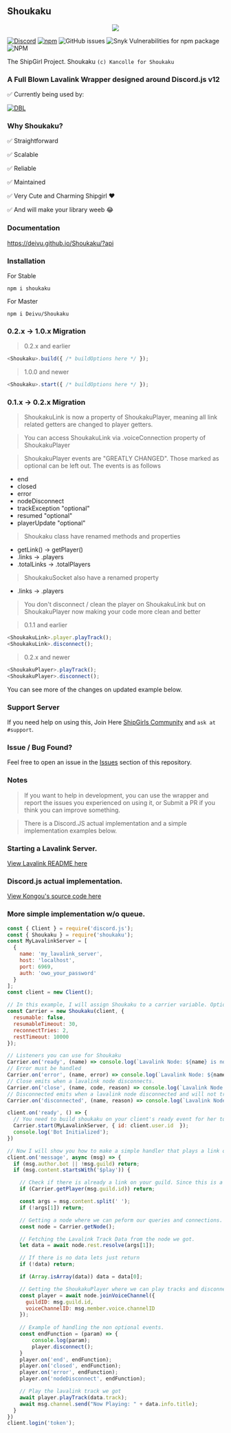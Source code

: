## Shoukaku
<p align="center">
  <img src="https://vignette.wikia.nocookie.net/kancolle/images/c/c8/Shoukaku_Full.png/revision/latest">
</p>

[![Discord](https://img.shields.io/discord/423116740810244097?style=for-the-badge)](https://discordapp.com/invite/FVqbtGu)
[![npm](https://img.shields.io/npm/v/shoukaku?style=for-the-badge)](https://www.npmjs.com/package/shoukaku)
![GitHub issues](https://img.shields.io/github/issues-raw/Deivu/Shoukaku?style=for-the-badge)
![Snyk Vulnerabilities for npm package](https://img.shields.io/snyk/vulnerabilities/npm/shoukaku?style=for-the-badge) 
![NPM](https://img.shields.io/npm/l/shoukaku?style=for-the-badge)

The ShipGirl Project. Shoukaku `(c) Kancolle for Shoukaku`

### A Full Blown Lavalink Wrapper designed around Discord.js v12

✅ Currently being used by: 

[![DBL](https://discordbots.org/api/widget/424137718961012737.svg)](https://discordbots.org/bot/424137718961012737)

### Why Shoukaku?
✅ Straightforward 

✅ Scalable

✅ Reliable

✅ Maintained

✅ Very Cute and Charming Shipgirl ❤

✅ And will make your library weeb 😂

### Documentation
https://deivu.github.io/Shoukaku/?api

### Installation
For Stable
```
npm i shoukaku
```
For Master
```
npm i Deivu/Shoukaku
```

### 0.2.x -> 1.0.x Migration

> 0.2.x and earlier
```js
<Shoukaku>.build({ /* buildOptions here */ });
```

> 1.0.0 and newer
```js
<Shoukaku>.start({ /* buildOptions here */ });
```

### 0.1.x -> 0.2.x Migration
> ShoukakuLink is now a property of ShoukakuPlayer, meaning all link related getters are changed to player getters.

> You can access ShoukakuLink via .voiceConnection property of ShoukakuPlayer

> ShoukakuPlayer events are "GREATLY CHANGED". Those marked as optional can be left out.
The events is as follows
- end
- closed
- error
- nodeDisconnect
- trackException "optional"
- resumed "optional"
- playerUpdate "optional"

> Shoukaku class have renamed methods and properties
- getLink() -> getPlayer()
- .links -> .players
- .totalLinks -> .totalPlayers

> ShoukakuSocket also have a renamed property
- .links -> .players

> You don't disconnect / clean the player on ShoukakuLink but on ShoukakuPlayer now making your code more clean and better

> 0.1.1 and earlier
```js
<ShoukakuLink>.player.playTrack();
<ShoukakuLink>.disconnect();
```

> 0.2.x and newer
```js
<ShoukakuPlayer>.playTrack();
<ShoukakuPlayer>.disconnect();
```

You can see more of the changes on updated example below.

### Support Server
If you need help on using this, Join Here [ShipGirls Community](https://discordapp.com/invite/FVqbtGu) and `ask at #support`. 

### Issue / Bug Found?
Feel free to open an issue in the [Issues](https://github.com/Deivu/Shoukaku/issues) section of this repository.

### Notes 
> If you want to help in development, you can use the wrapper and report the issues you experienced on using it, or Submit a PR if you think you can improve something.

> There is a Discord.JS actual implementation and a simple implementation examples below.

### Starting a Lavalink Server.
[View Lavalink README here](https://github.com/Frederikam/Lavalink/blob/master/README.md)

### Discord.js actual implementation.
[View Kongou's source code here](https://github.com/Deivu/Kongou)

### More simple implementation w/o queue.
```js
const { Client } = require('discord.js');
const { Shoukaku } = require('shoukaku');
const MyLavalinkServer = [
  {
    name: 'my_lavalink_server',
    host: 'localhost',
    port: 6969,
    auth: 'owo_your_password'
  }
];
const client = new Client();

// In this example, I will assign Shoukaku to a carrier variable. Options are the default options if nothing is specified
const Carrier = new Shoukaku(client, {
  resumable: false,
  resumableTimeout: 30,
  reconnectTries: 2,
  restTimeout: 10000 
});

// Listeners you can use for Shoukaku
Carrier.on('ready', (name) => console.log(`Lavalink Node: ${name} is now connected`));
// Error must be handled
Carrier.on('error', (name, error) => console.log(`Lavalink Node: ${name} emitted an error.`, error));
// Close emits when a lavalink node disconnects.
Carrier.on('close', (name, code, reason) => console.log(`Lavalink Node: ${name} closed with code ${code}. Reason: ${reason || 'No reason'}`));
// Disconnected emits when a lavalink node disconnected and will not try to reconnect again.
Carrier.on('disconnected', (name, reason) => console.log(`Lavalink Node: ${name} disconnected. Reason: ${reason || 'No reason'}`));

client.on('ready', () => {
  // You need to build shoukaku on your client's ready event for her to work like how its done in this example.
  Carrier.start(MyLavalinkServer, { id: client.user.id  });
  console.log('Bot Initialized');
})

// Now I will show you how to make a simple handler that plays a link on your chnanel. Async Await style
client.on('message', async (msg) => {
  if (msg.author.bot || !msg.guild) return;
  if (msg.content.startsWith('$play')) {

    // Check if there is already a link on your guild. Since this is a no queue implementation.
    if (Carrier.getPlayer(msg.guild.id)) return;

    const args = msg.content.split(' ');
    if (!args[1]) return;

    // Getting a node where we can peform our queries and connections.
    const node = Carrier.getNode();

    // Fetching the Lavalink Track Data from the node we got.
    let data = await node.rest.resolve(args[1]);

    // If there is no data lets just return
    if (!data) return;

    if (Array.isArray(data)) data = data[0];

    // Getting the ShoukakuPlayer where we can play tracks and disconnect once we dont need it anymore.
    const player = await node.joinVoiceChannel({
      guildID: msg.guild.id,
      voiceChannelID: msg.member.voice.channelID
    });
    
    // Example of handling the non optional events.
    const endFunction = (param) => {
        console.log(param);
        player.disconnect();
    }
    player.on('end', endFunction);
    player.on('closed', endFunction);
    player.on('error', endFunction);
    player.on('nodeDisconnect', endFunction);

    // Play the lavalink track we got
    await player.playTrack(data.track);
    await msg.channel.send("Now Playing: " + data.info.title);
  }
})
client.login('token');
```
